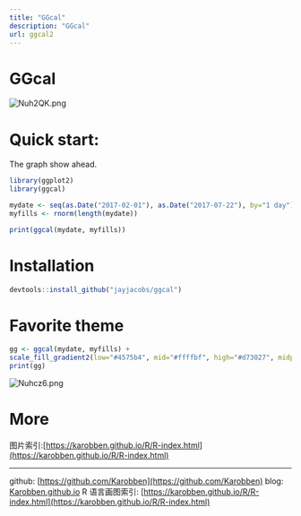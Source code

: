 ```yaml
---
title: "GGcal"
description: "GGcal"
url: ggcal2
---
```


# GGcal

![Nuh2QK.png](https://s1.ax1x.com/2020/06/19/Nuh2QK.png)


<a name="gCUUE"></a>
# Quick start:
The graph show ahead. 
```r
library(ggplot2)
library(ggcal)

mydate <- seq(as.Date("2017-02-01"), as.Date("2017-07-22"), by="1 day")
myfills <- rnorm(length(mydate))

print(ggcal(mydate, myfills))
```

<a name="LOqVj"></a>
# Installation

```r
devtools::install_github("jayjacobs/ggcal")
```


<a name="favorite"></a>
# Favorite theme

```r
gg <- ggcal(mydate, myfills) +
scale_fill_gradient2(low="#4575b4", mid="#ffffbf", high="#d73027", midpoint=0)
print(gg)
```

![Nuhcz6.png](https://s1.ax1x.com/2020/06/19/Nuhcz6.png)

<a name="FG8Ad"></a>
# More
图片索引:[https://karobben.github.io/R/R-index.html](https://karobben.github.io/R/R-index.html)





---
github: [https://github.com/Karobben](https://github.com/Karobben)
blog: [Karobben.github.io](http://Karobben.github.io)
R 语言画图索引: [https://karobben.github.io/R/R-index.html](https://karobben.github.io/R/R-index.html)
